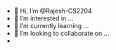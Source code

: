 - 👋 Hi, I’m @Rajesh-CS2204
- 👀 I’m interested in ...
- 🌱 I’m currently learning ...
- 💞️ I’m looking to collaborate on ...
-


